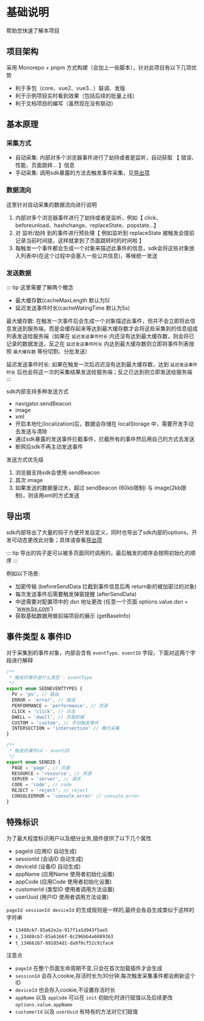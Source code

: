 # 基础说明
帮助您快速了解本项目

## 项目架构
采用 Monorepo + pnpm 方式构建（会加上一些脚本），针对此项目有以下几项优势
+ 利于多包（core、vue2、vue3...）联调、发版
+ 利于示例项目实时看到效果（包括后续的批量上线）
+ 利于文档项目的编写（虽然现在没有联动）

## 基本原理

### 采集方式
+ 自动采集: 内部对多个浏览器事件进行了劫持或者是监听，自动获取 【 错误、性能、页面跳转... 】信息
+ 手动采集: 调用sdk暴露的方法去触发事件采集，见[导出项](../functions/exports.md)

### 数据流向
这里针对自动采集的数据流向进行说明

1. 内部对多个浏览器事件进行了劫持或者是监听，例如【 click、beforeunload、hashchange、replaceState、popstate...】
2. 对 监听/劫持 到的事件进行预处理【 例如监听到 replaceState 被触发会提前记录当前时间搓，这样就拿到了页面跳转时的时间啦 】
3. 每触发一个事件都会生成一个对象来描述此事件的信息，sdk会将这些对象放入列表中(在这个过程中会塞入一些公共信息)，等候统一发送

### 发送数据
::: tip
这里需要了解两个概念
+ 最大缓存数(cacheMaxLength 默认为5)
+ 延迟发送事件时长(cacheWatingTime 默认为5s)

最大缓存数: 在触发一次事件后会生成一个对象描述此事件，但并不会立即将此信息发送到服务端，而是会缓存起来等达到最大缓存数才会将这些采集到的信息组成列表发送给服务端（如果在 `延迟发送事件时长` 内还没有达到最大缓存数，则会将已记录的数据发送，反之在 `延迟发送事件时长` 内达到最大缓存数则立即将事件列表按照 `最大缓存数` 等份切割、分批发送）

延迟发送事件时长: 如果在触发一次后迟迟没有达到最大缓存数，达到 `延迟发送事件时长` 后也会将这一次的采集结果发送给服务端；反之已达到则立即发送给服务端
:::

sdk内部支持多种发送方式
+ navigator.sendBeacon
+ image
+ xml
+ 开启本地化(localization)后，数据会存储在 localStorage 中，需要开发手动去发送与清除
+ 通过sdk暴露的发送事件拦截事件，拦截所有的事件然后用自己的方式去发送
+ 断网后sdk不再主动发送事件

发送方式优先级
1. 浏览器支持sdk会使用 sendBeacon
2. 其次 image
3. 如果发送的数据量过大，超过 sendBeacon (60kb限制) 与 image(2kb限制)，则该用xml的方式发送

## 导出项
sdk内部导出了大量的钩子方便开发自定义，同时也导出了sdk内部的options，开发可动态更改此对象；具体请查看[导出项](../functions/exports.md)

::: tip
导出的钩子是可以被多页面同时调用的，最后触发的顺序会按照初始化的顺序
:::

例如以下场景:
+ 加密传输 (beforeSendData 拦截到事件信息后再 return新的被加密过的对象)
+ 每次发送事件后需要触发弹窗提醒 (afterSendData)
+ 中途需要对配置项中的 dsn 地址更改 (任意一个页面 options.value.dsn = 'www.bx.com')
+ 获取基础数据用做前端项目的展示 (getBaseInfo)

## 事件类型 & 事件ID
对于采集到的事件对象，内部会含有 `eventType、eventID` 字段，下面对这两个字段进行解释

``` ts
/**
 * 触发的事件是什么类型 - eventType
 */
export enum SEDNEVENTTYPES {
  PV = 'pv', // 路由
  ERROR = 'error', // 错误
  PERFORMANCE = 'performance', // 资源
  CLICK = 'click', // 点击
  DWELL = 'dwell', // 页面卸载
  CUSTOM = 'custom', // 手动触发事件
  INTERSECTION = 'intersection' // 曝光采集
}

/**
 * 触发的事件id - eventID
 */
export enum SENDID {
  PAGE = 'page', // 页面
  RESOURCE = 'resource', // 资源
  SERVER = 'server', // 请求
  CODE = 'code', // code
  REJECT = 'reject', // reject
  CONSOLEERROR = 'console.error' // console.error
}
```

## 特殊标识
为了最大程度标识用户以及细分业务,插件提供了以下几个属性
+ pageId (应用ID 自动生成)
+ sessionId (会话ID 自动生成)
+ deviceId (设备ID 自动生成)
+ appName (应用Name 使用者初始化设置)
+ appCode (应用Code 使用者初始化设置)
+ customerId (类型ID 使用者调用方法设置)
+ userUuid (用户ID 使用者调用方法设置)

`pageId sessionId deviceId` 的生成规则是一样的,最终会各自生成类似于这样的字符串
+ `13488cb7-85a62e2a-917f1a1d943f5ae5`
+ `s_13488cb7-85a6166f-8c296bb4a6089363`
+ `t_13466167-991854d1-da9f0cf52c91fac4`

注意点
+ `pageId` 在整个页面生命周期不变,只会在首次加载插件才会生成
+ `sessionId` 会存入cookie,存活时长为30分钟,每次触发采集事件都会刷新这个ID
+ `deviceId` 也会存入cookie,不设置存活时长
+ `appName` 以及 `appCode` 可以在 `init` 初始化时进行赋值以及后续更改 `options.value.appName`
+ `customerId` 以及 `userUuid` 有特有的方法对它们赋值

